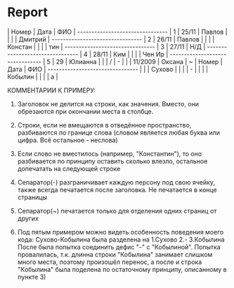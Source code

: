 # Report
| Номер    | Дата    | ФИО     |
﻿--------------------------------
﻿| 1        | 25/11   | Павлов  |
﻿|          |         | Дмитрий |
﻿--------------------------------
﻿| 2        | 26/11   | Павлов  |
﻿|          |         | Констан |
﻿|          |         | тин     |
﻿--------------------------------
﻿| 3        | 27/11   | Н/Д     |
﻿--------------------------------
﻿| 4        | 28/11   | Ким     |
﻿|          |         | Чен Ир  |
﻿--------------------------------
﻿| 5        | 29      | Юлианна |
﻿|          | /       | -       |
﻿|          | 11/2009 | Оксана  |
﻿~
﻿| Номер    | Дата    | ФИО     |
﻿--------------------------------
﻿|          |         | Сухово  |
﻿|          |         | -       |
﻿|          |         | Кобылин |
﻿|          |         | а       |

КОММЕНТАРИИ К ПРИМЕРУ:

1) Заголовок не делится на строки, как значения. Вместо, они обрезаются при окончании места в столбце.

2) Строки, если не вмещаются в отведённое пространство, разбиваются по границе слова (словом является любая буква или цифра. Всё остальное - неслова)

3) Если слово не вместилось (например, "Константин"), то оно разбивается по принципу оставить сколько влезло, остальное допечатать на следующей строке

4) Сепаратор(-) разграничивает каждую персону под свою ячейку, также всегда печатается после заголовка. Не печатается в конце страницы 

5) Сепаратор(~) печатается только для отделения одних страниц от других

6) Под пятым примером можно видеть особенность поведения моего кода:
Сухово-Кобылина была разделена на 1.Сухово 2.- 3.Кобылина После была попытка соединить дефис "-" с "Кобылиной".
Попытка провалилась, т.к. длинна строки "Кобылина" занимает слишком много места, поэтому произошёл перенос,
а после и строка "Кобылина" была поделена по остаточному принципу, описанному в пункте 3)
